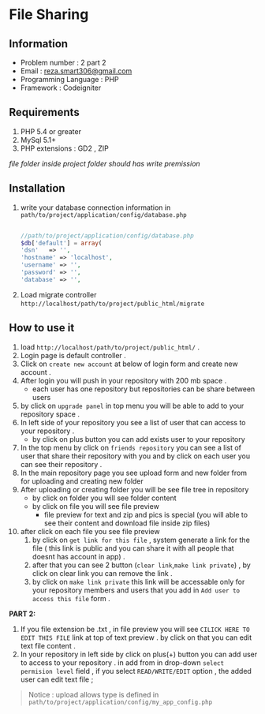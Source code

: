 File Sharing
===
Information
---
* Problem number : 2 part 2
* Email : reza.smart306@gmail.com
* Programming Language : PHP
* Framework : Codeigniter

Requirements
---
1. PHP 5.4 or greater
2. MySql 5.1+
3. PHP extensions : GD2 , ZIP

_file folder inside project folder should has write premission_

Installation
---
1. write your database connection information in `path/to/project/application/config/database.php`
	```php

	//path/to/project/application/config/database.php
	$db['default'] = array(
	'dsn'	=> '',
	'hostname' => 'localhost',
	'username' => '',
	'password' => '',
	'database' => '',

	```
2. Load migrate controller `http://localhost/path/to/project/public_html/migrate`

How to use it
---
1. load `http://localhost/path/to/project/public_html/` .
2. Login page is default controller .
3. Click on `create new account` at below of login form and create new account .
4. After login you will push in your repository with 200 mb space .
	* each user has one repository but repositories can be share between users
5. by click on `upgrade panel` in top menu you will be able to add to your repository space .
6. In left side of your repository you see a list of user that can access to your repository .
	* by click on plus button you can add exists user to your repository
7. In the top menu by click on `friends repository` you can see a list of user that share their repository with you and by click on each user you can see their repository .
8. In the main repository page you see upload form and new folder from for uploading and creating new folder 
9. After uploading or creating folder you will be see file tree in repository 
	* by click on folder you will see folder content
	* by click on file you will see file preview
		* file preview for text and zip and pics is special (you will able to see their content and download file inside zip files)
10. after click on each file you see file preview
	1. by click on `get link for this file` , system generate a link for the file ( this link is public and you can share it with all people that doesnt has account in app) .
	2. after that you can see 2 button (`clear link`,`make link private`) , by click on clear link you can remove the link .
	3. by click on `make link private` this link will be accessable only for your repository members and users that you add in `Add user to access this file` form .

**PART 2:**
1. If you file extension be .txt , in file preview you will see `CILICK HERE TO EDIT THIS FILE` link at top of text preview . by click on that you can edit text file content .
2. In your repository in left side by click on plus(+) button you can add user to access to your repository . in add from in drop-down `select permision level` field , if you select `READ/WRITE/EDIT` option , the added user can edit text file ;

> Notice : upload allows type is defined in `path/to/project/application/config/my_app_config.php`




